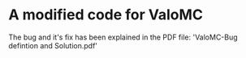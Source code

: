 A modified code for ValoMC
===================

The bug and it's fix has been explained in the PDF file: 'ValoMC-Bug defintion and Solution.pdf' 




